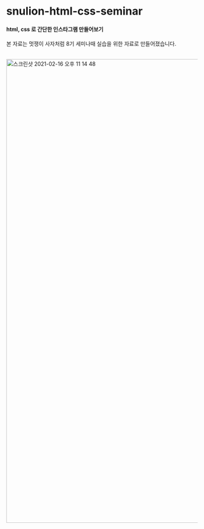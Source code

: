 # snulion-html-css-seminar
#### html, css 로 간단한 인스타그램 만들어보기
본 자료는 멋쟁이 사자처럼 8기 세미나때 실습을 위한 자료로 만들어졌습니다.
</br>
</br>

<img width="1219" alt="스크린샷 2021-02-16 오후 11 14 48" src="https://user-images.githubusercontent.com/48682172/108074636-c9f69b80-70ac-11eb-944f-86a5a277327d.png">
